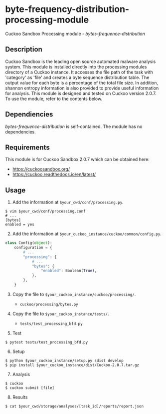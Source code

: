 # byte-frequency-distribution-processing-module
Cuckoo Sandbox Processing module - *bytes-frequence-distribution*

## Description
Cuckoo Sandbox is the leading open source automated malware analysis system. This module is installed directly into the processing modules directory of a Cuckoo instance. It accesses the file path of the task with 'category' as 'file' and creates a byte sequence distribution table. The output value for each byte is a percentage of the total file size. In addition, shannon entropy information is also provided to provide useful information for analysis. This module is designed and tested on Cuckoo version 2.0.7. To use the module, refer to the contents below.

## Dependiencies
*bytes-frequence-distribution* is self-contained. The module has no dependencies.

## Requirements
This module is for Cuckoo Sandbox 2.0.7 which can be obtained here:
- https://cuckoosandbox.org/
- https://cuckoo.readthedocs.io/en/latest/

## Usage
1. Add the information at `$your_cwd/conf/processing.py`.
```console
$ vim $your_cwd/conf/processing.conf
# ...
[bytes]
enabled = yes
```

2. Add the information at `$your_cuckoo_instance/cuckoo/common/config.py`.
```python
class Config(object):
    configuration = {
        # ...
        "processing": {
            # ...
            "bytes": {
                "enabled": Boolean(True),
            },
        },
    }
```

3. Copy the file to `$your_cuckoo_instance/cuckoo/processing/`.
    - `cuckoo/processing/bytes.py`

4. Copy the file to `$your_cuckoo_instance/tests/`.
    - `tests/test_processing_bfd.py`

5. Test
```console
$ pytest tests/test_processing_bfd.py
```

6. Setup
```console
$ python $your_cuckoo_instance/setup.py sdist develop
$ pip install $your_cuckoo_instance/dist/Cuckoo-2.0.7.tar.gz
```

7. Analysis
```console
$ cuckoo
$ cuckoo submit [file]
```

8. Results
```console
$ cat $your_cwd/storage/analyses/[task_id]/reports/report.json
```
